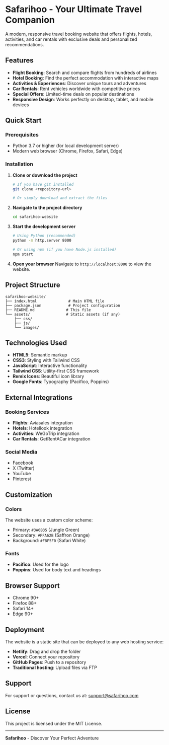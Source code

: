 # Safarihoo - Your Ultimate Travel Companion

A modern, responsive travel booking website that offers flights, hotels, activities, and car rentals with exclusive deals and personalized recommendations.

## Features

- **Flight Booking**: Search and compare flights from hundreds of airlines
- **Hotel Booking**: Find the perfect accommodation with interactive maps
- **Activities & Experiences**: Discover unique tours and adventures
- **Car Rentals**: Rent vehicles worldwide with competitive prices
- **Special Offers**: Limited-time deals on popular destinations
- **Responsive Design**: Works perfectly on desktop, tablet, and mobile devices

## Quick Start

### Prerequisites

- Python 3.7 or higher (for local development server)
- Modern web browser (Chrome, Firefox, Safari, Edge)

### Installation

1. **Clone or download the project**
   ```bash
   # If you have git installed
   git clone <repository-url>
   
   # Or simply download and extract the files
   ```

2. **Navigate to the project directory**
   ```bash
   cd safarihoo-website
   ```

3. **Start the development server**
   ```bash
   # Using Python (recommended)
   python -m http.server 8000
   
   # Or using npm (if you have Node.js installed)
   npm start
   ```

4. **Open your browser**
   Navigate to `http://localhost:8000` to view the website.

## Project Structure

```
safarihoo-website/
├── index.html              # Main HTML file
├── package.json            # Project configuration
├── README.md              # This file
└── assets/                # Static assets (if any)
    ├── css/
    ├── js/
    └── images/
```

## Technologies Used

- **HTML5**: Semantic markup
- **CSS3**: Styling with Tailwind CSS
- **JavaScript**: Interactive functionality
- **Tailwind CSS**: Utility-first CSS framework
- **Remix Icons**: Beautiful icon library
- **Google Fonts**: Typography (Pacifico, Poppins)

## External Integrations

### Booking Services
- **Flights**: Aviasales integration
- **Hotels**: Hotellook integration  
- **Activities**: WeGoTrip integration
- **Car Rentals**: GetRentACar integration

### Social Media
- Facebook
- X (Twitter)
- YouTube
- Pinterest

## Customization

### Colors
The website uses a custom color scheme:
- Primary: `#3A6B35` (Jungle Green)
- Secondary: `#FFA62B` (Saffron Orange)
- Background: `#F8F5F0` (Safari White)

### Fonts
- **Pacifico**: Used for the logo
- **Poppins**: Used for body text and headings

## Browser Support

- Chrome 90+
- Firefox 88+
- Safari 14+
- Edge 90+

## Deployment

The website is a static site that can be deployed to any web hosting service:

- **Netlify**: Drag and drop the folder
- **Vercel**: Connect your repository
- **GitHub Pages**: Push to a repository
- **Traditional hosting**: Upload files via FTP

## Support

For support or questions, contact us at: support@safarihoo.com

## License

This project is licensed under the MIT License.

---

**Safarihoo** - Discover Your Perfect Adventure 